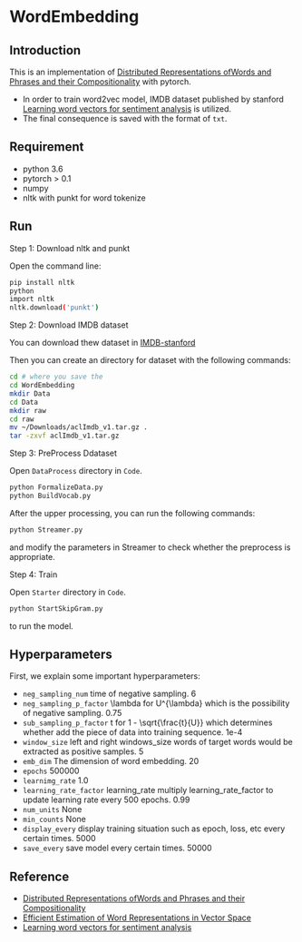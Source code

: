 # WordEmbedding
## Introduction
This is an implementation of [Distributed Representations ofWords and Phrases
and their Compositionality](http://papers.nips.cc/paper/5021-distributed-representations-of-words-andphrases) 
with pytorch.
* In order to train word2vec model, IMDB dataset published by stanford [
Learning word vectors for sentiment analysis](http://ai.stanford.edu/~amaas/papers/wvSent_acl2011.pdf) is utilized. 
* The final consequence is saved with the format of `txt`.

## Requirement
* python 3.6
* pytorch > 0.1
* numpy
* nltk with punkt for word tokenize

## Run
Step 1: Download nltk and punkt

Open the command line:

```bash
pip install nltk
python
import nltk
nltk.download('punkt')
```
Step 2: Download IMDB dataset

You can download thew dataset in [IMDB-stanford](http://ai.stanford.edu/~amaas/papers/wvSent_acl2011.pdf)

Then you can create an directory for dataset with the following commands:
```bash
cd # where you save the 
cd WordEmbedding
mkdir Data
cd Data
mkdir raw
cd raw
mv ~/Downloads/aclImdb_v1.tar.gz .
tar -zxvf aclImdb_v1.tar.gz
```

Step 3: PreProcess Ddataset

Open `DataProcess` directory in `Code`.

```bash
python FormalizeData.py
python BuildVocab.py
```
After the upper processing, you can run the following commands:
```bash
python Streamer.py
```
and modify the parameters in Streamer to check whether the preprocess is appropriate. 

Step 4: Train

Open `Starter` directory in `Code`.

```bash
python StartSkipGram.py
```
to run the model.

## Hyperparameters

First, we explain some important hyperparameters:

* `neg_sampling_num` time of negative sampling. 6 
* `neg_sampling_p_factor` \lambda for U^{\lambda} which is the possibility of negative sampling. 0.75
* `sub_sampling_p_factor` t for 1 - \sqrt{\frac{t}{U}} which determines whether add the piece of data into training sequence. 1e-4
* `window_size` left and right windows_size words of target words would be extracted as positive samples. 5  
* `emb_dim` The dimension of word embedding. 20
* `epochs` 500000
* `learnimg_rate` 1.0
* `learning_rate_factor` learning_rate multiply learning_rate_factor to update learning rate every 500 epochs. 0.99
* `num_units` None
* `min_counts` None
* `display_every` display training situation such as epoch, loss, etc every certain times. 5000
* `save_every` save model every certain times. 50000


## Reference
* [Distributed Representations ofWords and Phrases and their Compositionality](http://papers.nips.cc/paper/5021-distributed-representations-of-words-andphrases)
* [Efficient Estimation of Word Representations in Vector Space](https://arxiv.org/pdf/1301.3781.pdf)
* [Learning word vectors for sentiment analysis](http://ai.stanford.edu/~amaas/papers/wvSent_acl2011.pdf)
